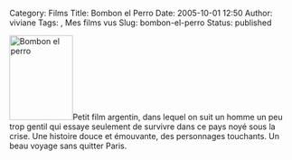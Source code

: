 Category: Films
Title: Bombon el Perro
Date: 2005-10-01 12:50
Author: viviane
Tags: , Mes films vus
Slug: bombon-el-perro
Status: published

<img class="alignleft size-full wp-image-609" title="Bombon el perro" src="http://www.viviane-voyages.com/wp-content/uploads/2005/10/11.jpg" alt="Bombon el perro" width="112" height="150" />Petit film argentin, dans lequel on suit un homme un peu trop gentil qui essaye seulement de survivre dans ce pays noyé sous la crise. Une histoire douce et émouvante, des personnages touchants. Un beau voyage sans quitter Paris.